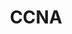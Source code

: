 ---
title: "CCNA"
name: "Cisco Certified Network Associate"
link: https://www.credly.com/badges/2ff8c590-ad21-4ea7-87ed-b943fdc152ea/public_url
image: /images/certIcons/cert_ccna.png
order: 1
---